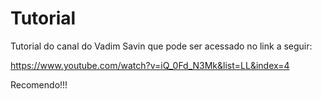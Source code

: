 # Tutorial

Tutorial do canal do Vadim Savin que pode ser acessado no link a seguir:

https://www.youtube.com/watch?v=iQ_0Fd_N3Mk&list=LL&index=4

Recomendo!!!

